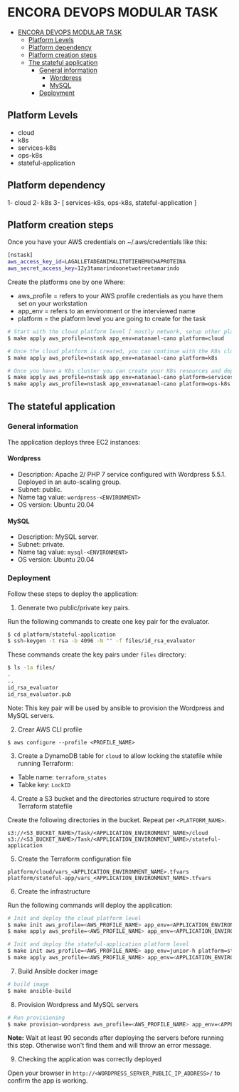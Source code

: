 # ENCORA DEVOPS MODULAR TASK

- [ENCORA DEVOPS MODULAR TASK](#encora-devops-modular-task)
  - [Platform Levels](#platform-levels)
  - [Platform dependency](#platform-dependency)
  - [Platform creation steps](#platform-creation-steps)
  - [The stateful application](#the-stateful-application)
    - [General information](#general-information)
      - [Wordpress](#wordpress)
      - [MySQL](#mysql)
    - [Deployment](#deployment)

## Platform Levels

- cloud
- k8s
- services-k8s
- ops-k8s
- stateful-application

## Platform dependency

1- cloud
2- k8s
3- [ services-k8s, ops-k8s, stateful-application ]

## Platform creation steps

Once you have your AWS credentials on ~/.aws/credentials like this:

```bash
[nstask]
aws_access_key_id=LAGALLETADEANIMALITOTIENEMUCHAPROTEINA
aws_secret_access_key=12y3tamarindoonetwotreetamarindo
```

Create the platforms one by one
Where:

- aws_profile = refers to your AWS profile credentials as you have them set on your workstation
- app_env = refers to an environment or the interviewed name
- platform = the platform level you are going to create for the task

```bash
# Start with the cloud platform level [ mostly network, setup other platforms are going to use this resources]
$ make apply aws_profile=nstask app_env=natanael-cano platform=cloud

# Once the cloud platform is created, you can continue with the K8s cluster platform [ This platform is the base for k8s app microservices and ops services running on containers]
$ make apply aws_profile=nstask app_env=natanael-cano platform=k8s

# Once you have a K8s cluster you can create your K8s resources and deploy the app microservices and operational tools
$ make apply aws_profile=nstask app_env=natanael-cano platform=services-k8s
$ make apply aws_profile=nstask app_env=natanael-cano platform=ops-k8s
```

## The stateful application

### General information

The application deploys three EC2 instances:

#### Wordpress

- Description: Apache 2/ PHP 7 service configured with Wordpress 5.5.1. Deployed in an auto-scaling group.
- Subnet: public.
- Name tag value: `wordpress-<ENVIRONMENT>`
- OS version: Ubuntu 20.04

#### MySQL

- Description: MySQL server.
- Subnet: private.
- Name tag value: `mysql-<ENVIRONMENT>`
- OS version: Ubuntu 20.04

### Deployment

Follow these steps to deploy the application:

1. Generate two public/private key pairs.

Run the following commands to create one key pair for the evaluator.

```bash
$ cd platform/stateful-application
$ ssh-keygen -t rsa -b 4096 -N "" -f files/id_rsa_evaluator
```

These commands create the key pairs under `files` directory:

```bash
$ ls -1a files/
.
..
id_rsa_evaluator
id_rsa_evaluator.pub
```

Note: This key pair will be used by ansible to provision the Wordpress and MySQL servers.

2. Crear AWS CLI profile

```
$ aws configure --profile <PROFILE_NAME>
```

3. Create a DynamoDB table for `cloud` to allow locking the statefile while running Terraform:

- Table name: `terraform_states`
- Tabke key: `LockID`


4. Create a S3 bucket and the directories structure required to store Terraform statefile

Create the following directories in the bucket. Repeat per `<PLATFORM_NAME>`.

```text
s3://<S3_BUCKET_NAME>/Task/<APPLICATION_ENVIRONMENT_NAME>/cloud
s3://<S3_BUCKET_NAME>/Task/<APPLICATION_ENVIRONMENT_NAME>/stateful-application
```

5. Create the Terraform configuration file

```
platform/cloud/vars_<APPLICATION_ENVIRONMENT_NAME>.tfvars
platform/stateful-app/vars_<APPLICATION_ENVIRONMENT_NAME>.tfvars
```

6. Create the infrastructure

Run the following commands will deploy the application:

```bash
# Init and deploy the cloud platform level
$ make init aws_profile=<AWS_PROFILE_NAME> app_env=<APPLICATION_ENVIRONMENT_NAME> platform=cloud
$ make apply aws_profile=<AWS_PROFILE_NAME> app_env=<APPLICATION_ENVIRONMENT_NAME> platform=cloud

# Init and deploy the stateful-application platform level
$ make init aws_profile=<AWS_PROFILE_NAME> app_env=junior-h platform=stateful-application
$ make apply aws_profile=<AWS_PROFILE_NAME> app_env=<APPLICATION_ENVIRONMENT_NAME> platform=stateful-application
```

7. Build Ansible docker image

```bash
# build image
$ make ansible-build
```

8. Provision Wordpress and MySQL servers

```bash
# Run provisioning
$ make provision-wordpress aws_profile=<AWS_PROFILE_NAME> app_env=<APPLICATION_ENVIRONMENT_NAME> platform=cloud
```

**Note:** Wait at least 90 seconds after deploying the servers before running this step. Otherwise won't find them and will throw an error message.

9. Checking the application was correctly deployed

Open your browser in `http://<WORDPRESS_SERVER_PUBLIC_IP_ADDRESS>/` to confirm the app is working.

